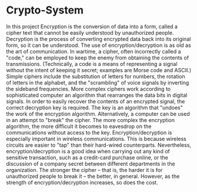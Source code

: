 <h1>Crypto-System </h1>
<p>In this project Encryption is the conversion of data into a form, called a cipher text that cannot be easily understood by unauthorized people. Decryption is the process of converting encrypted data back into its original form, so it can be understood. The use of encryption/decryption is as old as the art of communication. In wartime, a cipher, often incorrectly called a "code," can be employed to keep the enemy from obtaining the contents of transmissions. (Technically, a code is a means of representing a signal without the intent of keeping it secret; examples are Morse code and ASCII.) Simple ciphers include the substitution of letters for numbers, the rotation of letters in the alphabet, and the "scrambling" of voice signals by inverting the sideband frequencies. More complex ciphers work according to sophisticated computer an algorithm that rearranges the data bits in digital signals. In order to easily recover the contents of an encrypted signal, the correct decryption key is required. The key is an algorithm that "undoes" the work of the encryption algorithm. Alternatively, a computer can be used in an attempt to "break" the cipher. The more complex the encryption algorithm, the more difficult it becomes to eavesdrop on the communications without access to the key. Encryption/decryption is especially important in wireless communications. This is because wireless circuits are easier to "tap" than their hard-wired counterparts. Nevertheless, encryption/decryption is a good idea when carrying out any kind of sensitive transaction, such as a credit-card purchase online, or the discussion of a company secret between different departments in the organization. The stronger the cipher – that is, the harder it is for unauthorized people to break it – the better, in general. However, as the strength of encryption/decryption increases, so does the cost.
</p>
